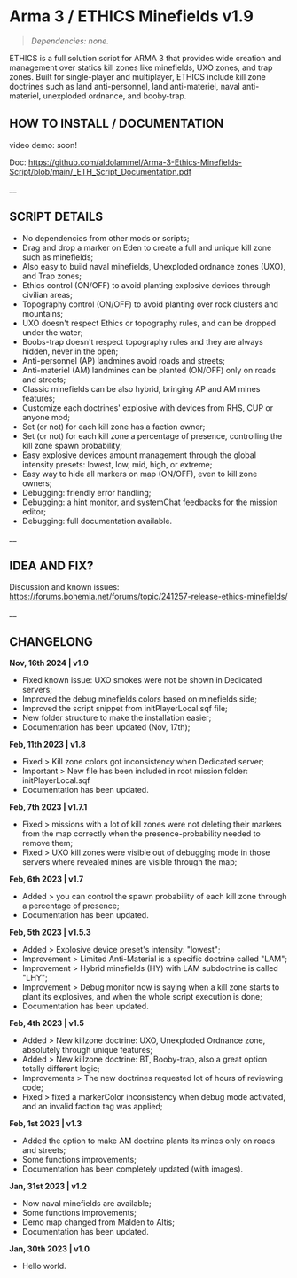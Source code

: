 # Arma 3 / ETHICS Minefields v1.9
>*Dependencies: none.*

ETHICS  is a full solution script for ARMA 3 that provides wide creation and management over statics kill zones like minefields, UXO zones, and trap zones. Built for single-player and multiplayer, ETHICS include kill zone doctrines such as land anti-personnel, land anti-materiel, naval anti-materiel, unexploded ordnance, and booby-trap.

## HOW TO INSTALL / DOCUMENTATION

video demo: soon!

Doc: https://github.com/aldolammel/Arma-3-Ethics-Minefields-Script/blob/main/_ETH_Script_Documentation.pdf

__

## SCRIPT DETAILS

- No dependencies from other mods or scripts;
- Drag and drop a marker on Eden to create a full and unique kill zone such as minefields;
- Also easy to build naval minefields, Unexploded ordnance zones (UXO), and Trap zones;
- Ethics control (ON/OFF) to avoid planting explosive devices through civilian areas;
- Topography control (ON/OFF) to avoid planting over rock clusters and mountains;
- UXO doesn't respect Ethics or topography rules, and can be dropped under the water;
- Boobs-trap doesn't respect topography rules and they are always hidden, never in the open;
- Anti-personnel (AP) landmines avoid roads and streets;
- Anti-materiel (AM) landmines can be planted (ON/OFF) only on roads and streets;
- Classic minefields can be also hybrid, bringing AP and AM mines features;
- Customize each doctrines' explosive with devices from RHS, CUP or anyone mod;
- Set (or not) for each kill zone has a faction owner;
- Set (or not) for each kill zone a percentage of presence, controlling the kill zone spawn probability; 
- Easy explosive devices amount management through the global intensity presets: lowest, low, mid, high, or extreme;
- Easy way to hide all markers on map (ON/OFF), even to kill zone owners;
- Debugging: friendly error handling;
- Debugging: a hint monitor, and systemChat feedbacks for the mission editor;
- Debugging: full documentation available.

__

## IDEA AND FIX?

Discussion and known issues: https://forums.bohemia.net/forums/topic/241257-release-ethics-minefields/

__

## CHANGELONG

**Nov, 16th 2024 | v1.9**
- Fixed known issue: UXO smokes were not be shown in Dedicated servers;
- Improved the debug minefields colors based on minefields side;
- Improved the script snippet from initPlayerLocal.sqf file;
- New folder structure to make the installation easier;
- Documentation has been updated (Nov, 17th);

**Feb, 11th 2023 | v1.8**

- Fixed > Kill zone colors got inconsistency when Dedicated server;
- Important > New file has been included in root mission folder: initPlayerLocal.sqf
- Documentation has been updated.

**Feb, 7th 2023 | v1.7.1**

- Fixed > missions with a lot of kill zones were not deleting their markers from the map correctly when the presence-probability needed to remove them; 
- Fixed > UXO kill zones were visible out of debugging mode in those servers where revealed mines are visible through the map;

**Feb, 6th 2023 | v1.7**

- Added > you can control the spawn probability of each kill zone through a percentage of presence; 
- Documentation has been updated.

**Feb, 5th 2023 | v1.5.3**

- Added > Explosive device preset's intensity: "lowest";
- Improvement > Limited Anti-Material is a specific doctrine called "LAM";
- Improvement > Hybrid minefields (HY) with LAM subdoctrine is called "LHY";
- Improvement > Debug monitor now is saying when a kill zone starts to plant its explosives, and when the whole script execution is done;
- Documentation has been updated.

**Feb, 4th 2023 | v1.5**

- Added > New killzone doctrine: UXO, Unexploded Ordnance zone, absolutely through unique features;
- Added > New killzone doctrine: BT,  Booby-trap, also a great option totally different logic;
- Improvements > The new doctrines requested lot of hours of reviewing code; 
- Fixed > fixed a markerColor inconsistency when debug mode activated, and an invalid faction tag was applied;

**Feb, 1st 2023 | v1.3**

- Added the option to make AM doctrine plants its mines only on roads and streets;
- Some functions improvements;
- Documentation has been completely updated (with images).

**Jan, 31st 2023 | v1.2**

- Now naval minefields are available;
- Some functions improvements;
- Demo map changed from Malden to Altis;
- Documentation has been updated.

**Jan, 30th 2023 | v1.0**

- Hello world.
